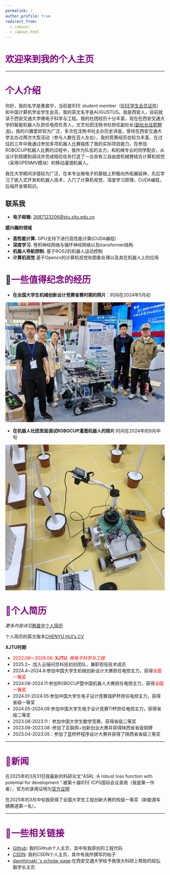 ```yaml
---
permalink: /
author_profile: true
redirect_from: 
  - /about/
  - /about.html
---
```

<style>
  .md-typeset h1,
  .md-content__button {
    display: none;
  }
</style>
# <font color=purple>欢迎来到我的个人主页</font>



---

# <font color=purple>个人介绍</font>

你好，我的名字是惠晨宇，当前是IEEE student member（[IEEE学生会员证件](https://raw.githubusercontent.com/DANNHIROAKI/New-Picture-Bed/main/img/IEEE%20student%20member.jpg)）和中国计算机学会学生会员，我的英文名字是AUGUSTUS。我是西安人，目前就读于西安交通大学微电子科学与工程。我的社团经历十分丰富，现在在西安交通大学的智能机器人队担任电控负责人，文艺社团沈杨书社担任副社长([副社长任职聘书](https://raw.githubusercontent.com/DANNHIROAKI/New-Picture-Bed/main/img/沈杨书社聘书.jpg))。我的兴趣爱好较为广泛，多次在沈杨书社主办历史讲座，曾经在西安交通大学主办过两次大型活动（参与人数在百人左右），我的竞赛经历也较为丰富，在过往的三年中我通过参加多项机器人比赛锻炼了我的实际项目能力，在参加ROBOCUP机器人比赛的过程中，我作为队伍的主力，和机械专业的同学配合，从设计到搭建到调试并完成相应任务打造了一台具有三自由度机械臂结合计算机视觉（采用OPENMV模块）的移动灌溉机器人。

我在大学期间涉猎较为广泛，在本专业微电子的基础上积极向外拓展延伸，先后学习了嵌入式开发和机器人技术，入门了计算机视觉，深度学习原理，CUDA编程，后端开发等知识。



## **联系我**

- **电子邮箱:** 2687123206@stu.xjtu.edu.cn

**感兴趣的领域**  

- **高性能计算.** GPU支持下进行高性能计算(CUDA编程)
- **深度学习.** 卷积神经网络与循环神经网络以及transformer结构
- **机器人导航控制.** 基于ROS2的机器人运动控制
- **计算机视觉**.基于Opencv的计算机视觉和图象处理以及其在机器人上的应用

# 👤<font color=purple>一些值得纪念的经历</font>

- **在全国大学生机械创新设计竞赛省赛时期的照片**：时间在2024年5月初

![机创](https://raw.githubusercontent.com/DANNHIROAKI/New-Picture-Bed/main/img/机创.jpg)

- **在机器人社团里面调试ROBOCUP灌溉机器人的照片**:时间在2024年的9月中旬

![robocup](https://raw.githubusercontent.com/DANNHIROAKI/New-Picture-Bed/main/img/robocup.jpg)

# <font color=purple>📇个人简历</font>

*更多内容详见*[惠晨宇个人简历](https://raw.githubusercontent.com/DANNHIROAKI/New-Picture-Bed/main/img/惠晨宇331.pdf)

个人简历的英文版本[CHENYU HUI‘s CV](https://raw.githubusercontent.com/DANNHIROAKI/New-Picture-Bed/main/img/CHENYUHUI331.pdf)

**XJTU时期** 

- <span style="color: red;">2022.09～2026.06: **XJTU**, *微电子科学与工程*</span> 
- 2025.2~            :加入云端问京科技初创团队，兼职担任技术成员
- 2024.4~2024.8:参加中国大学生机械创新设计大赛担任电控主力，获得<font color=red>全国一等奖</font>
- 2024.08-2024.11:参加ROBOCUP暨中国机器人大赛担任电控主力，获得<font color=red>全国一等奖</font>
- 2024.01-2024.05:参加中国大学生电子设计竞赛瑞萨杯担任电控主力，获得省级一等奖
- 2024.05-2024.08:参加中国大学生电子设计竞赛TI杯担任电控主力，获得省级二等奖
- 2023.08-2023.11：参加中国大学生数学竞赛，获得省级二等奖
- 2023.06-2023.08 :参加了互联网+创新创业大赛并获得陕西省省级铜牌
- 2023.04-2023.05：参加了蓝桥杯程序设计大赛并获得了陕西省省级三等奖

---

# <font color=purple>📢新闻</font>

在2025年的3月31日我最新的科研论文"ASRL :A robust loss function with potential for development ".被第十届IEEE ICPS国际会议录用（我是第一作者），官方的录用证明为[官方证明](https://raw.githubusercontent.com/DANNHIROAKI/New-Picture-Bed/main/img/1_论文录用通知.pdf)

在2025年的3月中旬我获得了全国大学生工程创新大赛的校级一等奖（新能源车辆赛道第一名）。

---

# <font color=purple>🔗一些相关链接</font>

-  [Github](https://github.com/nanfangxiansheng): 我的Github个人主页，其中有我原创的工程代码
-  [CSDN](https://blog.csdn.net/weixin_74277223?type=blog): 我的CSDN个人主页，其中有我所撰写的帖子
-  [dannhiroaki 's scholar page](https://dannhiroaki.github.io/):在西安交通大学给予我很大科研上帮助的段弘毅学长主页

 



